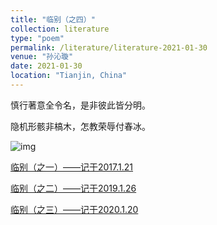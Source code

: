 ```yaml
---
title: "临别（之四）"
collection: literature
type: "poem"
permalink: /literature/literature-2021-01-30
venue: "孙沁璇"
date: 2021-01-30
location: "Tianjin, China"
---
```


慎行著意全令名，是非彼此皆分明。

隐机形骸非槁木，怎教荣辱付春冰。

![img](https://sunqinxuan.github.io/images/literature-2021-01-30-img1.jpg)

[临别（之一）——记于2017.1.21](https://sunqinxuan.github.io/literature/literature-2017-01-21)

[临别（之二）——记于2019.1.26](https://sunqinxuan.github.io/literature/literature-2019-01-26)

[临别（之三）——记于2020.1.20](https://sunqinxuan.github.io/literature/literature-2020-01-20)